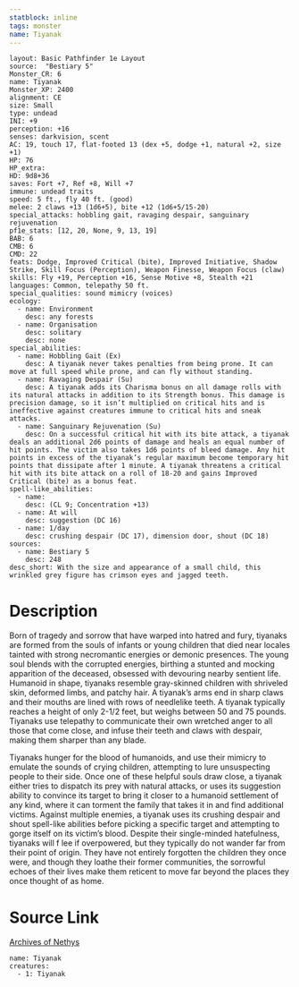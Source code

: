 ```yaml
---
statblock: inline
tags: monster
name: Tiyanak
---
```

```statblock
layout: Basic Pathfinder 1e Layout
source:  "Bestiary 5"
Monster_CR: 6
name: Tiyanak
Monster_XP: 2400
alignment: CE
size: Small
type: undead
INI: +9
perception: +16
senses: darkvision, scent
AC: 19, touch 17, flat-footed 13 (dex +5, dodge +1, natural +2, size +1)
HP: 76
HP_extra: 
HD: 9d8+36
saves: Fort +7, Ref +8, Will +7
immune: undead traits
speed: 5 ft., fly 40 ft. (good)
melee: 2 claws +13 (1d6+5), bite +12 (1d6+5/15-20)
special_attacks: hobbling gait, ravaging despair, sanguinary rejuvenation
pf1e_stats: [12, 20, None, 9, 13, 19]
BAB: 6
CMB: 6
CMD: 22
feats: Dodge, Improved Critical (bite), Improved Initiative, Shadow Strike, Skill Focus (Perception), Weapon Finesse, Weapon Focus (claw)
skills: Fly +19, Perception +16, Sense Motive +8, Stealth +21
languages: Common, telepathy 50 ft.
special_qualities: sound mimicry (voices)
ecology:
  - name: Environment
    desc: any forests
  - name: Organisation
    desc: solitary
    desc: none
special_abilities:
  - name: Hobbling Gait (Ex)
    desc: A tiyanak never takes penalties from being prone. It can move at full speed while prone, and can fly without standing.
  - name: Ravaging Despair (Su)
    desc: A tiyanak adds its Charisma bonus on all damage rolls with its natural attacks in addition to its Strength bonus. This damage is precision damage, so it isn’t multiplied on critical hits and is ineffective against creatures immune to critical hits and sneak attacks.
  - name: Sanguinary Rejuvenation (Su)
    desc: On a successful critical hit with its bite attack, a tiyanak deals an additional 2d6 points of damage and heals an equal number of hit points. The victim also takes 1d6 points of bleed damage. Any hit points in excess of the tiyanak’s regular maximum become temporary hit points that dissipate after 1 minute. A tiyanak threatens a critical hit with its bite attack on a roll of 18-20 and gains Improved Critical (bite) as a bonus feat.
spell-like_abilities:
  - name:
    desc: (CL 9; Concentration +13)
  - name: At will
    desc: suggestion (DC 16)
  - name: 1/day
    desc: crushing despair (DC 17), dimension door, shout (DC 18)
sources:
  - name: Bestiary 5
    desc: 248
desc_short: With the size and appearance of a small child, this wrinkled grey figure has crimson eyes and jagged teeth.
```
# Description
Born of tragedy and sorrow that have warped into hatred and fury, tiyanaks are formed from the souls of infants or young children that died near locales tainted with strong necromantic energies or demonic presences. The young soul blends with the corrupted energies, birthing a stunted and mocking apparition of the deceased, obsessed with devouring nearby sentient life. Humanoid in shape, tiyanaks resemble gray-skinned children with shriveled skin, deformed limbs, and patchy hair. A tiyanak’s arms end in sharp claws and their mouths are lined with rows of needlelike teeth. A tiyanak typically reaches a height of only 2-1/2 feet, but weighs between 50 and 75 pounds. Tiyanaks use telepathy to communicate their own wretched anger to all those that come close, and infuse their teeth and claws with despair, making them sharper than any blade.

 Tiyanaks hunger for the blood of humanoids, and use their mimicry to emulate the sounds of crying children, attempting to lure unsuspecting people to their side. Once one of these helpful souls draw close, a tiyanak either tries to dispatch its prey with natural attacks, or uses its suggestion ability to convince its target to bring it closer to a humanoid settlement of any kind, where it can torment the family that takes it in and find additional victims. Against multiple enemies, a tiyanak uses its crushing despair and shout spell-like abilities before picking a specific target and attempting to gorge itself on its victim’s blood. Despite their single-minded hatefulness, tiyanaks will f lee if overpowered, but they typically do not wander far from their point of origin. They have not entirely forgotten the children they once were, and though they loathe their former communities, the sorrowful echoes of their lives make them reticent to move far beyond the places they once thought of as home.
# Source Link
[Archives of Nethys](https://aonprd.com/MonsterDisplay.aspx?ItemName=Tiyanak)
```encounter-table
name: Tiyanak
creatures:
  - 1: Tiyanak
```
